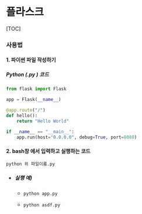 # 플라스크

[TOC]

### 사용법

#### 1. 파이썬 파일 작성하기

##### Python (.py )  코드

```python
from flask import Flask

app = Flask(__name__)

@app.route("/")
def hello():
    return "Hello World"

if __name__ == "__main__":
    app.run(host="0.0.0.0", debug=True, port=8080)
```



#### 2. bash창 에서 입력하고 실행하는 코드

```bash
python 위 파일이름.py
```



- ##### 실행 예)

  - ```bash
    python app.py
    ```

  - ```bash
    python asdf.py
    ```

